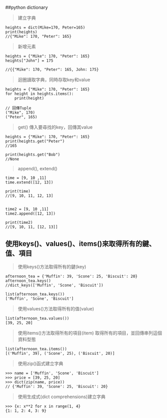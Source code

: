 ##python dictionary
>建立字典
```
heights = dict(Mike=170, Peter=165)
print(heights)
//{"Mike": 170, "Peter": 165}
```


> 新增元素
```
heights = {"Mike": 170, "Peter": 165}
heights["John"] = 175

//{{"Mike": 170, "Peter": 165, John: 175}
```

> 迴圈讀取字典，同時存取key和value
```
heights = {"Mike": 170, "Peter": 165}
for height in heights.items():
    print(height)

// 回傳Tuple
("Mike", 170)
("Peter", 165)

```
> get() 傳入要尋找的key，回傳其value
```
heights = {"Mike": 170, "Peter": 165}
print(heights.get("Peter")
//165

print(heights.get("Bob")
//None
```

> append(), extend()
```
time = [9, 10 ,11]
time.extend([12, 13])

print(time)
//[9, 10, 11, 12, 13]


time2 = [9, 10 ,11]
time2.append([12, 13])

print(time2)
//[9, 10, 11, [12, 13]]
```
## 使用keys()、values()、items()來取得所有的鍵、值、項目
>使用keys()方法取得所有的鍵(key)
```
afternoon_tea = {'Muffin': 39, 'Scone': 25, 'Biscuit': 20}
afternoon_tea.keys()
//dict_keys(['Muffin', 'Scone', 'Biscuit'])

list(afternoon_tea.keys())
['Muffin', 'Scone', 'Biscuit']
```
>使用values()方法取得所有的值(value)
```
list(afternoon_tea.values())
[39, 25, 20]
```

>使用items()方法取得所有的項目(item)
取得所有的項目，並回傳串列這個資料型態
```
list(afternoon_tea.items())
[('Muffin', 39), ('Scone', 25), ('Biscuit', 20)]
```

>使用zip()函式建立字典
```
>>> name = ['Muffin', 'Scone', 'Biscuit']
>>> price = [39, 25, 20]
>>> dict(zip(name, price))
// {'Muffin': 39, 'Scone': 25, 'Biscuit': 20}
```

>使用生成式(dict comprehensions)建立字典
```
>>> {x: x**2 for x in range(1, 4}
{1: 1, 2: 4, 3: 9}
```
